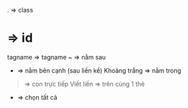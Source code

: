 . => class
# => id
tagname => tagname
~ => nằm sau
+ => nằm bên cạnh (sau liền kề)
Khoảng trắng => nằm trong 
> => con trực tiếp 
Viết liền => trên cùng 1 thẻ 
* => chọn tất cả